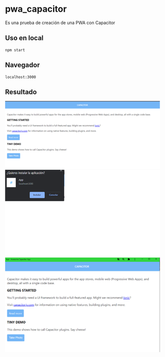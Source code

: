 # pwa_capacitor
Es una prueba de creación de una PWA con Capacitor



## Uso en local

~~~~
npm start
~~~~

## Navegador

~~~~
localhost:3000
~~~~


## Resultado 

<img src="IMG/capacitor-desktop.PNG">
<img src="IMG/pwa.png">
<img src="IMG/pwa-instalada.png">


